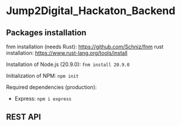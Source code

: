 # Jump2Digital_Hackaton_Backend

## Packages installation

fnm installation (needs Rust): https://github.com/Schniz/fnm
rust installation: https://www.rust-lang.org/tools/install

Installation of Node.js (20.9.0): `fnm install 20.9.0`

Initialization of NPM: `npm init`

Required dependencies (production):
  - Express: `npm i express`

## REST API
